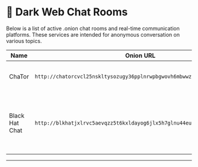 # 💬 Dark Web Chat Rooms

Below is a list of active .onion chat rooms and real-time communication platforms. These services are intended for anonymous conversation on various topics.

| Name     | Onion URL                                                                 | Description |
|----------|---------------------------------------------------------------------------|-------------|
| ChaTor   | `http://chatorcvcl25nskltysozugy36pplnrwpbgwovh6mbwwzy2bzgq2hkyd.onion/` | Anonymous chat room on Tor; open discussions. |
| Black Hat Chat | `http://blkhatjxlrvc5aevqzz5t6kxldayog6jlx5h7glnu44euzongl4fh5ad.onion/` | Anonymous chatroom for discussions on cybersecurity, privacy, technology, and more. |

---
